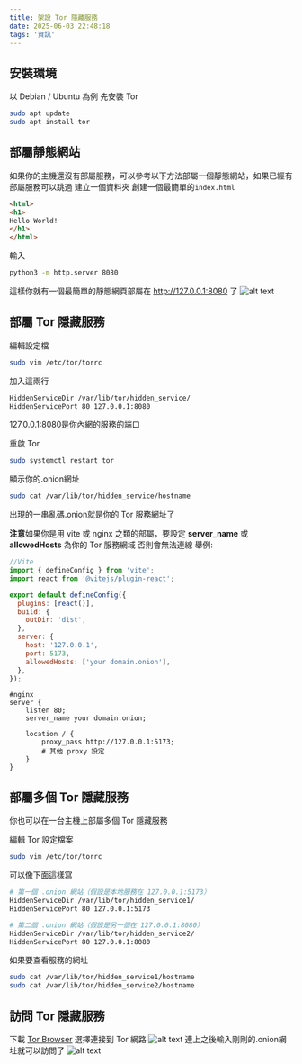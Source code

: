 ```yaml
---
title: 架設 Tor 隱藏服務
date: 2025-06-03 22:48:18
tags: '資訊'
---
```


## 安裝環境
以 Debian / Ubuntu 為例
先安裝 Tor
```bash
sudo apt update
sudo apt install tor
```

## 部屬靜態網站
如果你的主機還沒有部屬服務，可以參考以下方法部屬一個靜態網站，如果已經有部屬服務可以跳過
建立一個資料夾
創建一個最簡單的`index.html`
```html
<html>
<h1>
Hello World!
</h1>
</html>
```
輸入
```bash
python3 -m http.server 8080
```
這樣你就有一個最簡單的靜態網頁部屬在 http://127.0.0.1:8080 了
![alt text](images/20250603/image.png)

## 部屬 Tor 隱藏服務
編輯設定檔
```bash
sudo vim /etc/tor/torrc
```

加入這兩行
```bash
HiddenServiceDir /var/lib/tor/hidden_service/
HiddenServicePort 80 127.0.0.1:8080
```
127.0.0.1:8080是你內網的服務的端口


重啟 Tor
```bash
sudo systemctl restart tor
```

顯示你的.onion網址
```bash
sudo cat /var/lib/tor/hidden_service/hostname
```
出現的一串亂碼.onion就是你的 Tor 服務網址了

**注意**如果你是用 vite 或 nginx 之類的部屬，要設定 **server_name** 或 **allowedHosts** 為你的 Tor 服務網域
否則會無法連線
舉例:

```js
//Vite
import { defineConfig } from 'vite';
import react from '@vitejs/plugin-react';

export default defineConfig({
  plugins: [react()],
  build: {
    outDir: 'dist',
  },
  server: {
    host: '127.0.0.1',
    port: 5173,
    allowedHosts: ['your domain.onion'],
  },
});
```

```nginx
#nginx
server {
    listen 80;
    server_name your domain.onion;

    location / {
        proxy_pass http://127.0.0.1:5173;
        # 其他 proxy 設定
    }
}
```

## 部屬多個 Tor 隱藏服務
你也可以在一台主機上部屬多個 Tor 隱藏服務

編輯 Tor 設定檔案
```bash
sudo vim /etc/tor/torrc
```
可以像下面這樣寫
```bash
# 第一個 .onion 網站（假設是本地服務在 127.0.0.1:5173）
HiddenServiceDir /var/lib/tor/hidden_service1/
HiddenServicePort 80 127.0.0.1:5173

# 第二個 .onion 網站（假設是另一個在 127.0.0.1:8080）
HiddenServiceDir /var/lib/tor/hidden_service2/
HiddenServicePort 80 127.0.0.1:8080
```
如果要查看服務的網址
```bash
sudo cat /var/lib/tor/hidden_service1/hostname
sudo cat /var/lib/tor/hidden_service2/hostname
```

## 訪問 Tor 隱藏服務
下載 [Tor Browser](https://www.torproject.org/download/)
選擇連接到 Tor 網路
![alt text](images/20250603/image-1.png)
連上之後輸入剛剛的.onion網址就可以訪問了
![alt text](images/20250603/image-2.png)